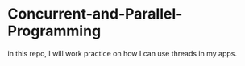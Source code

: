 # Concurrent-and-Parallel-Programming
in this repo, I will work practice on how I can use threads in my apps.
